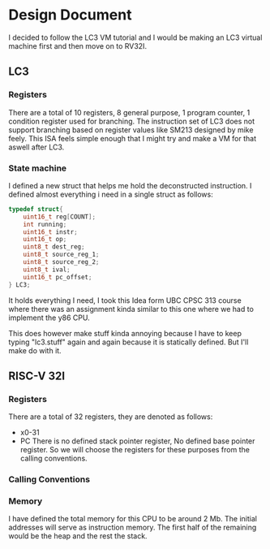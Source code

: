 # Design Document

I decided to follow the LC3 VM tutorial and I would be making an LC3 virtual machine first and then move on to RV32I. 
## LC3

### Registers
There are a total of 10 registers, 8 general purpose, 1 program counter, 1 condition register used for branching. 
The instruction set of LC3 does not support branching based on register values like SM213 designed by mike feely. This ISA feels simple enough that I might try and make a VM for that aswell after LC3. 

### State machine
I defined a new struct that helps me hold the deconstructed instruction. I defined almost everything i need in a single struct as follows:
```C
typedef struct{
    uint16_t reg[COUNT];
    int running;
    uint16_t instr;
    uint16_t op;
    uint8_t dest_reg;
    uint8_t source_reg_1;
    uint8_t source_reg_2;
    uint8_t ival;
    uint16_t pc_offset;
} LC3;
```
It holds everything I need, I took this Idea form UBC CPSC 313 course where there was an assignment kinda similar to this one where we had to implement the y86 CPU.

This does however make stuff kinda annoying because I have to keep typing "lc3.stuff" again and again because it is statically defined. But I'll make do with it. 

## RISC-V 32I

### Registers
There are a total of 32 registers, they are denoted as follows:
- x0-31
- PC
There is no defined stack pointer register, No defined base pointer register. So we will choose the registers for these purposes from the calling conventions. 

### Calling Conventions

### Memory
I have defined the total memory for this CPU to be around 2 Mb. The initial addresses will serve as instruction memory. The first half of the remaining would be the heap and the rest the stack. 